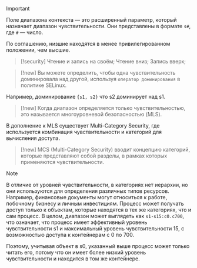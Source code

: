 
> [!important] 
> Поле диапазона контекста — это расширенный параметр, который назначает диапазон чувствительности. Они представлены в формате `s#`, где `#` — число.

По соглашению, низшие находятся в менее привилегированном положении, чем высшие.

> [!security] 
> Чтение и запись на своём;
> Чтение вниз;
> Запись вверх;


> [!new] 
> Вы можете определить, чтобы одна чувствительность доминировала над другой, используя `оператор доминирования` в политике SELinux.

Например, доминирование `{s1, s2}` что s2 доминирует над s1.

> [!new] 
> Когда диапазон определяется только чувствительностью, это называется многоуровневой безопасностью (MLS).

В дополнение к MLS существует Multi-Category Security, где используется комбинация чувствительности и категорий для вычисления доступа.

> [!new] 
> MCS (Multi-Category Security) вводит концепцию категорий, которые представляют собой разделы, в рамках которых применяются чувствительности.

> [!note] 
> В отличие от уровней чувствительности, в категориях нет иерархии, но они используются для определения различных типов ресурсов. Например, финансовые документы могут относиться к работе, побочному бизнесу и личным инвестициям. Процесс может получать доступ только к объектам, которые находятся в тех же категориях, что и сам процесс. В целом, диапазон может выглядеть как `s1-s15:c0.c700`, что означает, что процесс имеет эффективный уровень чувствительности s1 и максимальный уровень чувствительности 15, с возможностью доступа к контейнерам с 0 по 700. 
> 

Поэтому, учитывая объект в s0, указанный выше процесс может только читать его, потому что он имеет более низкий уровень чувствительности и находится в том же контейнере.
